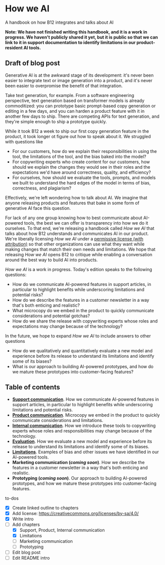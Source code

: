 # How we AI
A handbook on how B12 integrates and talks about AI

**Note: We have not finished writing this handbook, and it is a work in progress. We haven't publicly shared it yet, but it is public so that we can link to it in support documentation to identify limitations in our product-resident AI tools.**

## Draft of blog post
Generative AI is at the awkward stage of its development: it's never been easier to integrate text or image generation into a product, and it's never been easier to overpromise the benefit of that integration.  

Take text generation, for example. From a software engineering perspective, text generation based on transformer models is already commoditized: you can prototype basic prompt-based copy generation or editing in a few days, and you can harden a product feature with it in another few days to ship. There are competing APIs for text generation, and they're simple enough to ship a prototype quickly.

While it took B12 a week to ship our first copy generation feature in the product, it took longer ot figure out how to speak about it. We struggled with questions like
 - For our customers, how do we explain their responsibilities in using the tool, the limitations of the tool, and the bias baked into the model?
 - For copywriting experts who create content for our customers, how should we explain the changes they would see in their roles and the expectations we'd have around correctness, quality, and efficiency?
 - For ourselves, how should we evaluate the tools, prompts, and models we built to understand the hard edges of the model in terms of bias, correctness, and plagiarism?

Effectively, we're left wondering how to talk about AI. We imagine that anyone releasing products and features that bake in some form of generative AI face this question.

For lack of any one group knowing how to best communicate about AI-powered tools, the best we can offer is transparency into how we do it ourselves. To that end, we're releasing a handbook called *How we AI* that talks about how B12 understands and communicates AI in our product. We're liberally licensing *How we AI* under a [permissive license (with attribution)](LICENSE.md) so that other organizations can use what they want while making changes that match their own needs and limitations. We hope that releasing *How we AI* opens B12 to critique while enabling a conversation around the best way to build AI into products.

*How we AI* is a work in progress. Today's edition speaks to the following questions:
- How do we communicate AI-powered features in support articles, in particular to highlight benefits while underscoring limitations and potential risks?
- How do we describe the features in a customer newsletter in a way that's both enticing and realistic?
- What microcopy do we embed in the product to quickly communicate considerations and potential gotchas?
- How do we share the release with copywriting experts whose roles and expectations may change because of the technology?

In the future, we hope to expand *How we AI* to include answers to other questions
- How do we qualitatively and quantitatively evaluate a new model and experience before its release to understand its limitations and identify some of its biases?
- What is our approach to building AI-powered prototypes, and how do we mature these prototypes into customer-facing features?

## Table of contents
  - **[Support communication](support.md)**. How we communicate AI-powered features in support articles, in particular to highlight benefits while underscoring limitations and potential risks.
  - **[Product communication](product.md)**. Microcopy we embed in the product to quickly communicate considerations and limitations.
  - **[Internal communication](internal.md)**. How we introduce these tools to copywriting experts whose roles and responsibilities may change because of the technology.
  - **[Evaluation](evaluation.md)**. How we evaluate a new model and experience before its release to understand its limitations and identify some of its biases.
  - **[Limitations](limitations.md)**. Examples of bias and other issues we have identified in our AI-powered tools.
  - **Marketing communication (*coming soon*)**. How we describe the features in a customer newsletter in a way that's both enticing and realistic.
  - **Prototyping (*coming soon*)**. Our approach to building AI-powered prototypes, and how we mature these prototypes into customer-facing features.

to-dos
- [x] Create linked outline to chapters
- [x] Add license: https://creativecommons.org/licenses/by-sa/4.0/
- [x] Write intro
- [ ] Add chapters
  - [x] Support, Product, Internal communication
  - [x] Limitations
  - [ ] Marketing communication
  - [ ] Prototyping
- [ ] Edit blog post
- [ ] Edit README intro
